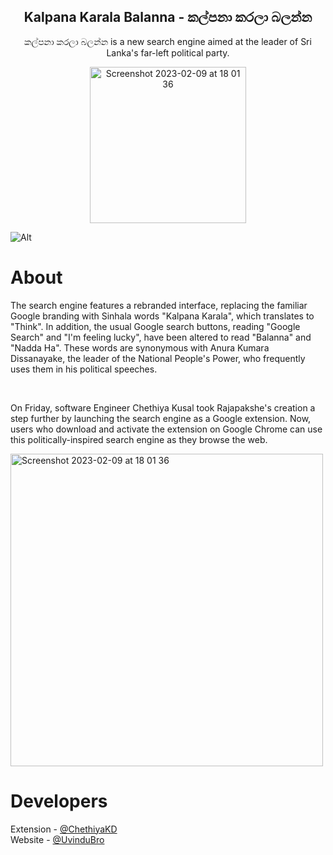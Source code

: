 <h2 align="center"> Kalpana Karala Balanna - කල්පනා කරලා බලන්න </h2>
<p align="center"> කල්පනා කරලා බලන්න is a new search engine aimed at the leader of Sri Lanka's far-left political party.</p>

<p align="center"> <a href="https://chrome.google.com/webstore/detail/kalpana-karala/ldfbffgeoopikoigpgjfjdammhpcplch"><img align="center" width="250" alt="Screenshot 2023-02-09 at 18 01 36" src="https://user-images.githubusercontent.com/79355885/218239825-a39addab-f16a-4899-8a99-410ca8d56880.png"></a></p>

![Alt](https://repobeats.axiom.co/api/embed/3380965ba2bace7ef1e0b759525720fcb1813b18.svg "Repobeats analytics image")


# About
<p> The search engine features a rebranded interface, replacing the familiar Google branding with Sinhala words "Kalpana Karala", which translates to "Think". In addition, the usual Google search buttons, reading "Google Search" and "I'm feeling lucky", have been altered to read "Balanna" and "Nadda Ha".  These words are synonymous with Anura Kumara Dissanayake, the leader of the National People's Power, who frequently uses them in his political speeches.</p>

</br>

<p> On Friday, software Engineer Chethiya Kusal took Rajapakshe's creation a step further by launching the search engine as a Google extension. Now, users who download and activate the extension on Google Chrome can use this politically-inspired search engine as they browse the web. </p>


<img width="500" alt="Screenshot 2023-02-09 at 18 01 36" src="https://user-images.githubusercontent.com/79355885/218240050-d6d1e44a-b2dd-43d7-b6fb-2de39569b819.png">

# Developers

Extension - [@ChethiyaKD](https://github.com/ChethiyaKD)</br>
Website - [@UvinduBro](https://github.com/UvinduBro)

